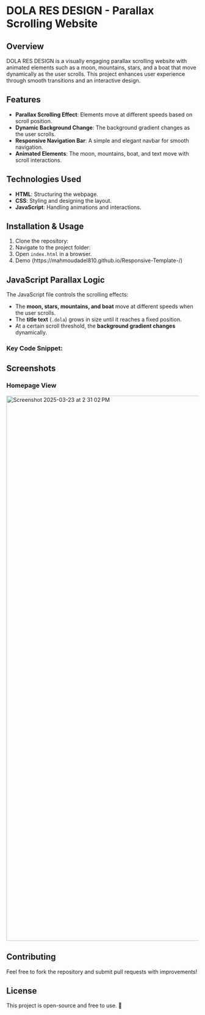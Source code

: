 # DOLA RES DESIGN - Parallax Scrolling Website

## Overview

DOLA RES DESIGN is a visually engaging parallax scrolling website with animated elements such as a moon, mountains, stars, and a boat that move dynamically as the user scrolls. This project enhances user experience through smooth transitions and an interactive design.

## Features

- **Parallax Scrolling Effect**: Elements move at different speeds based on scroll position.
- **Dynamic Background Change**: The background gradient changes as the user scrolls.
- **Responsive Navigation Bar**: A simple and elegant navbar for smooth navigation.
- **Animated Elements**: The moon, mountains, boat, and text move with scroll interactions.

## Technologies Used

- **HTML**: Structuring the webpage.
- **CSS**: Styling and designing the layout.
- **JavaScript**: Handling animations and interactions.

## Installation & Usage

1. Clone the repository:
2. Navigate to the project folder:
3. Open `index.html` in a browser.
4. Demo (https\://mahmoudadel810.github.io/Responsive-Template-/)

## JavaScript Parallax Logic

The JavaScript file controls the scrolling effects:

- The **moon, stars, mountains, and boat** move at different speeds when the user scrolls.
- The **title text** (`.dola`) grows in size until it reaches a fixed position.
- At a certain scroll threshold, the **background gradient changes** dynamically.

### Key Code Snippet:

## Screenshots

### Homepage View


<img width="1424" alt="Screenshot 2025-03-23 at 2 31 02 PM" src="https://github.com/user-attachments/assets/ea886e6b-e60d-4821-a08d-7c2b3eb2d38a" />



## Contributing

Feel free to fork the repository and submit pull requests with improvements!

## License

This project is open-source and free to use. 🚀

